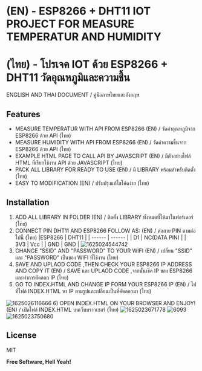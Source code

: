 # (EN) - ESP8266 + DHT11 IOT PROJECT FOR MEASURE TEMPERATUR AND HUMIDITY
# (ไทย) - โปรเจค IOT  ด้วย ESP8266 + DHT11 วัดอุณหภูมิและความชื้น
ENGLISH AND THAI DOCUMENT / คู่มือภาษไทยและอังกฤษ

## Features
- MEASURE TEMPERATUR WITH API FROM ESP8266 (EN) / วัดค่าอุณหภูมิจาก ESP8266 ด้วย API (ไทย)
- MEASURE HUMIDITY WITH API FROM ESP8266 (EN) / วัดค่าความชื้นจาก ESP8266 ด้วย API (ไทย)
- EXAMPLE HTML PAGE TO CALL API BY JAVASCRIPT (EN) / มีตัวอย่างไฟล์ HTML ที่เรียกใช้งาน API ด้วย JAVASCRIPT (ไทย)
- PACK ALL LIBRARY FOR READY TO USE (EN) / มี LIBRARY พร้อมสำหรับติดตั้ง (ไทย)
- EASY TO MODIFICATION (EN) / ปรับปรุงแก้ไขโค้ดง่าย (ไทย)

## Installation

1) ADD ALL LIBRARY IN FOLDER (EN) / ติดตั้ง LIBRARY ทั้งหมดที่ให้มาในฟอร์เดอร์ (ไทย)
2) CONNECT PIN DHT11 AND ESP8266 FOLLOW AS:  (EN) / ต่อสาย PIN ตามต่อไปนี้ (ไทย)
    |ESP8266 | DHT11 |
    | ------ | ------ |
    | D1 | NC(DATA PIN) |
    | 3V3 | Vcc |
    | GND | GND |
    ![1625024544742](https://user-images.githubusercontent.com/48548611/123898683-f3df9900-d98f-11eb-9a16-e81b6d670355.jpg)
3) CHANGE "SSID" AND "PASSWORD" TO YOUR WIFI (EN) / เปลี่ยน "SSID" และ "PASSWORD" เป็นของ WIFI ที่ใช้งาน (ไทย)
4) SAVE AND UPLAOD CODE ,THEN CHECK YOUR ESP8266 IP ADDRESS AND COPY IT (EN) / SAVE และ UPLAOD CODE ,จากนั้นเช๊ค IP ของ ESP8266  และทำการคัดลอก IP (ไทย)
5) GO TO INDEX.HTML AND CHANGE IP FORM YOUR ESP8266 IP  (EN) / ไปที่ไฟล์ INDEX.HTML หา IP ตามรูปและเปลี่ยนเป็นที่คัดลอกมา (ไทย)

![1625026116666](https://user-images.githubusercontent.com/48548611/123900613-8afa2000-d993-11eb-9920-cfdec64bd568.jpg)
6) OPEN INDEX.HTML ON YOUR BROWSER AND ENJOY!  (EN) / เปิดไฟล์ INDEX.HTML บนเว็บบราวเซอร์ (ไทย)
![1625023671778](https://user-images.githubusercontent.com/48548611/123901248-cf39f000-d994-11eb-987f-6e4dcdcdd5b6.jpg)
![6093](https://user-images.githubusercontent.com/48548611/123901351-f8f31700-d994-11eb-8053-5c9349659ac4.jpg)
![1625023750680](https://user-images.githubusercontent.com/48548611/123901140-a31e6f00-d994-11eb-8619-2696e2c81f15.jpg)
## License

MIT

**Free Software, Hell Yeah!**
